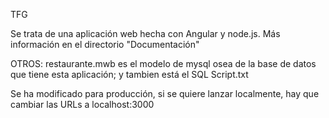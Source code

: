 TFG

Se trata de una aplicación web hecha con Angular y node.js.
Más información en el directorio "Documentación"


OTROS: restaurante.mwb es el modelo de mysql osea de la base de datos que tiene esta aplicación; y tambien está el SQL Script.txt 

Se ha modificado para producción, si se quiere lanzar localmente, hay que cambiar las URLs a localhost:3000
